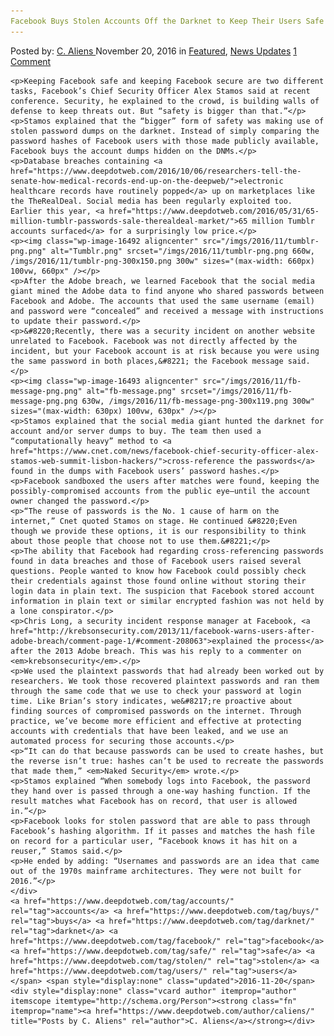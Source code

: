 ```yaml
---
Facebook Buys Stolen Accounts Off the Darknet to Keep Their Users Safe
---
```

<article class="post-listing post-16491 post type-post status-publish format-standard has-post-thumbnail hentry  tag-accounts tag-buys tag-darknet tag-safe tag-stolen tag-users">
    <div class="post-inner">
        <span>Posted by: <a href="https://www.deepdotweb.com/author/caliens/" title="">C. Aliens </a></span>
    <span>November 20, 2016</span>
    <span>in <a href="https://www.deepdotweb.com/category/deepdot-news/" rel="category tag">Featured</a>, <a href="https://www.deepdotweb.com/category/news-updates/" rel="category tag">News Updates</a></span>
    <span><a href="https://www.deepdotweb.com/2016/11/20/facebook-buys-stolen-accounts-off-darknet-keep-users-safe/#comments">1 Comment</a></span>
    </p>
    <div class="clear"></div>
    
    <p>Keeping Facebook safe and keeping Facebook secure are two different tasks, Facebook’s Chief Security Officer Alex Stamos said at recent conference. Security, he explained to the crowd, is building walls of defense to keep threats out. But “safety is bigger than that.”</p>
    <p>Stamos explained that the “bigger” form of safety was making use of stolen password dumps on the darknet. Instead of simply comparing the password hashes of Facebook users with those made publicly available, Facebook buys the account dumps hidden on the DNMs.</p>
    <p>Database breaches containing <a href="https://www.deepdotweb.com/2016/10/06/researchers-tell-the-senate-how-medical-records-end-up-on-the-deepweb/">electronic healthcare records have routinely popped</a> up on marketplaces like the TheRealDeal. Social media has been regularly exploited too. Earlier this year, <a href="https://www.deepdotweb.com/2016/05/31/65-million-tumblr-passwords-sale-therealdeal-market/">65 million Tumblr accounts surfaced</a> for a surprisingly low price.</p>
    <p><img class="wp-image-16492 aligncenter" src="/imgs/2016/11/tumblr-png.png" alt="Tumblr.png" srcset="/imgs/2016/11/tumblr-png.png 660w, /imgs/2016/11/tumblr-png-300x150.png 300w" sizes="(max-width: 660px) 100vw, 660px" /></p>
    <p>After the Adobe breach, we learned Facebook that the social media giant mined the Adobe data to find anyone who shared passwords between Facebook and Adobe. The accounts that used the same username (email) and password were “concealed” and received a message with instructions to update their password.</p>
    <p>&#8220;Recently, there was a security incident on another website unrelated to Facebook. Facebook was not directly affected by the incident, but your Facebook account is at risk because you were using the same password in both places,&#8221; the Facebook message said.</p>
    <p><img class="wp-image-16493 aligncenter" src="/imgs/2016/11/fb-message-png.png" alt="fb-message.png" srcset="/imgs/2016/11/fb-message-png.png 630w, /imgs/2016/11/fb-message-png-300x119.png 300w" sizes="(max-width: 630px) 100vw, 630px" /></p>
    <p>Stamos explained that the social media giant hunted the darknet for account and/or server dumps to buy. The team then used a “computationally heavy” method to <a href="https://www.cnet.com/news/facebook-chief-security-officer-alex-stamos-web-summit-lisbon-hackers/">cross-reference the passwords</a> found in the dumps with Facebook users’ password hashes.</p>
    <p>Facebook sandboxed the users after matches were found, keeping the possibly-compromised accounts from the public eye—until the account owner changed the password.</p>
    <p>“The reuse of passwords is the No. 1 cause of harm on the internet,” Cnet quoted Stamos on stage. He continued &#8220;Even though we provide these options, it is our responsibility to think about those people that choose not to use them.&#8221;</p>
    <p>The ability that Facebook had regarding cross-referencing passwords found in data breaches and those of Facebook users raised several questions. People wanted to know how Facebook could possibly check their credentials against those found online without storing their login data in plain text. The suspicion that Facebook stored account information in plain text or similar encrypted fashion was not held by a lone conspirator.</p>
    <p>Chris Long, a security incident response manager at Facebook, <a href="http://krebsonsecurity.com/2013/11/facebook-warns-users-after-adobe-breach/comment-page-1/#comment-208063">explained the process</a> after the 2013 Adobe breach. This was his reply to a commenter on <em>krebsonsecurity</em>.</p>
    <p>We used the plaintext passwords that had already been worked out by researchers. We took those recovered plaintext passwords and ran them through the same code that we use to check your password at login time. Like Brian’s story indicates, we&#8217;re proactive about finding sources of compromised passwords on the internet. Through practice, we’ve become more efficient and effective at protecting accounts with credentials that have been leaked, and we use an automated process for securing those accounts.</p>
    <p>“It can do that because passwords can be used to create hashes, but the reverse isn’t true: hashes can’t be used to recreate the passwords that made them,” <em>Naked Security</em> wrote.</p>
    <p>Stamos explained “When somebody logs into Facebook, the password they hand over is passed through a one-way hashing function. If the result matches what Facebook has on record, that user is allowed in.”</p>
    <p>Facebook looks for stolen password that are able to pass through Facebook’s hashing algorithm. If it passes and matches the hash file on record for a particular user, “Facebook knows it has hit on a reuser,” Stamos said.</p>
    <p>He ended by adding: “Usernames and passwords are an idea that came out of the 1970s mainframe architectures. They were not built for 2016.”</p>
    </div>
    <a href="https://www.deepdotweb.com/tag/accounts/" rel="tag">accounts</a> <a href="https://www.deepdotweb.com/tag/buys/" rel="tag">buys</a> <a href="https://www.deepdotweb.com/tag/darknet/" rel="tag">darknet</a> <a href="https://www.deepdotweb.com/tag/facebook/" rel="tag">facebook</a> <a href="https://www.deepdotweb.com/tag/safe/" rel="tag">safe</a> <a href="https://www.deepdotweb.com/tag/stolen/" rel="tag">stolen</a> <a href="https://www.deepdotweb.com/tag/users/" rel="tag">users</a></span> <span style="display:none" class="updated">2016-11-20</span>
    <div style="display:none" class="vcard author" itemprop="author" itemscope itemtype="http://schema.org/Person"><strong class="fn" itemprop="name"><a href="https://www.deepdotweb.com/author/caliens/" title="Posts by C. Aliens" rel="author">C. Aliens</a></strong></div>
    
